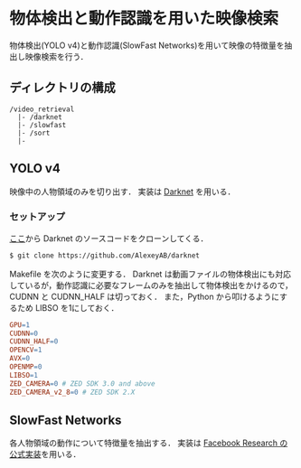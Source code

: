 # 物体検出と動作認識を用いた映像検索
物体検出(YOLO v4)と動作認識(SlowFast Networks)を用いて映像の特徴量を抽出し映像検索を行う．

## ディレクトリの構成
```
/video_retrieval  
  |- /darknet  
  |- /slowfast  
  |- /sort  
  |-
```

## YOLO v4
映像中の人物領域のみを切り出す．
実装は [Darknet](https://github.com/AlexeyAB/darknet) を用いる．

### セットアップ
[ここ](https://github.com/AlexeyAB/darknet)から Darknet のソースコードをクローンしてくる．
```bash
$ git clone https://github.com/AlexeyAB/darknet
```

Makefile を次のように変更する．
Darknet は動画ファイルの物体検出にも対応しているが，動作認識に必要なフレームのみを抽出して物体検出をかけるので，
CUDNN と CUDNN_HALF は切っておく．
また，Python から叩けるようにするため LIBSO を1にしておく．
```Makefile
GPU=1
CUDNN=0
CUDNN_HALF=0
OPENCV=1
AVX=0
OPENMP=0
LIBSO=1
ZED_CAMERA=0 # ZED SDK 3.0 and above
ZED_CAMERA_v2_8=0 # ZED SDK 2.X
```

## SlowFast Networks
各人物領域の動作について特徴量を抽出する．
実装は [Facebook Research の公式実装](https://github.com/facebookresearch/SlowFast)を用いる．
